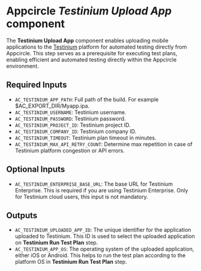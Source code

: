 # Appcircle _Testinium Upload App_ component

The **Testinium Upload App** component enables uploading mobile applications to the [Testinium](https://testinium.com/) platform for automated testing directly from Appcircle. This step serves as a prerequisite for executing test plans, enabling efficient and automated testing directly within the Appcircle environment.

## Required Inputs

- `AC_TESTINIUM_APP_PATH`: Full path of the build. For example $AC_EXPORT_DIR/Myapp.ipa.
- `AC_TESTINIUM_USERNAME`: Testinium username.
- `AC_TESTINIUM_PASSWORD`: Testinium password.
- `AC_TESTINIUM_PROJECT_ID`: Testinium project ID.
- `AC_TESTINIUM_COMPANY_ID`: Testinium company ID.
- `AC_TESTINIUM_TIMEOUT`: Testinium plan timeout in minutes.
- `AC_TESTINIUM_MAX_API_RETRY_COUNT`: Determine max repetition in case of Testinium platform congestion or API errors.

## Optional Inputs

- `AC_TESTINIUM_ENTERPRISE_BASE_URL`: The base URL for Testinium Enterprise. This is required if you are using Testinium Enterprise. Only for Testinium cloud users, this input is not mandatory.

## Outputs

- `AC_TESTINIUM_UPLOADED_APP_ID`: The unique identifier for the application uploaded to Testinium. This ID is used to select the uploaded application on **Testinium Run Test Plan** step.
- `AC_TESTINIUM_APP_OS`: The operating system of the uploaded application, either iOS or Android. This helps to run the test plan according to the platform OS in **Testinium Run Test Plan** step.
